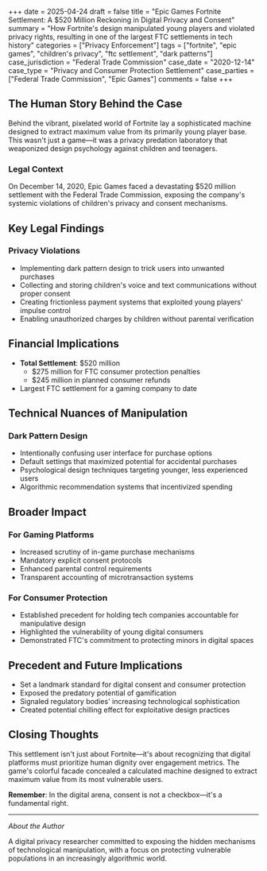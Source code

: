 +++
date = 2025-04-24
draft = false
title = "Epic Games Fortnite Settlement: A $520 Million Reckoning in Digital Privacy and Consent"
summary = "How Fortnite's design manipulated young players and violated privacy rights, resulting in one of the largest FTC settlements in tech history"
categories = ["Privacy Enforcement"]
tags = ["fortnite", "epic games", "children's privacy", "ftc settlement", "dark patterns"]
case_jurisdiction = "Federal Trade Commission"
case_date = "2020-12-14"
case_type = "Privacy and Consumer Protection Settlement"
case_parties = ["Federal Trade Commission", "Epic Games"]
comments = false
+++

## The Human Story Behind the Case

Behind the vibrant, pixelated world of Fortnite lay a sophisticated machine designed to extract maximum value from its primarily young player base. This wasn't just a game—it was a privacy predation laboratory that weaponized design psychology against children and teenagers.

### Legal Context

On December 14, 2020, Epic Games faced a devastating $520 million settlement with the Federal Trade Commission, exposing the company's systemic violations of children's privacy and consent mechanisms.

## Key Legal Findings

### Privacy Violations
- Implementing dark pattern design to trick users into unwanted purchases
- Collecting and storing children's voice and text communications without proper consent
- Creating frictionless payment systems that exploited young players' impulse control
- Enabling unauthorized charges by children without parental verification

## Financial Implications
- **Total Settlement**: $520 million
  - $275 million for FTC consumer protection penalties
  - $245 million in planned consumer refunds
- Largest FTC settlement for a gaming company to date

## Technical Nuances of Manipulation

### Dark Pattern Design
- Intentionally confusing user interface for purchase options
- Default settings that maximized potential for accidental purchases
- Psychological design techniques targeting younger, less experienced users
- Algorithmic recommendation systems that incentivized spending

## Broader Impact

### For Gaming Platforms
- Increased scrutiny of in-game purchase mechanisms
- Mandatory explicit consent protocols
- Enhanced parental control requirements
- Transparent accounting of microtransaction systems

### For Consumer Protection
- Established precedent for holding tech companies accountable for manipulative design
- Highlighted the vulnerability of young digital consumers
- Demonstrated FTC's commitment to protecting minors in digital spaces

## Precedent and Future Implications
- Set a landmark standard for digital consent and consumer protection
- Exposed the predatory potential of gamification
- Signaled regulatory bodies' increasing technological sophistication
- Created potential chilling effect for exploitative design practices

## Closing Thoughts

This settlement isn't just about Fortnite—it's about recognizing that digital platforms must prioritize human dignity over engagement metrics. The game's colorful facade concealed a calculated machine designed to extract maximum value from its most vulnerable users.

**Remember**: In the digital arena, consent is not a checkbox—it's a fundamental right.

---

*About the Author*

A digital privacy researcher committed to exposing the hidden mechanisms of technological manipulation, with a focus on protecting vulnerable populations in an increasingly algorithmic world.